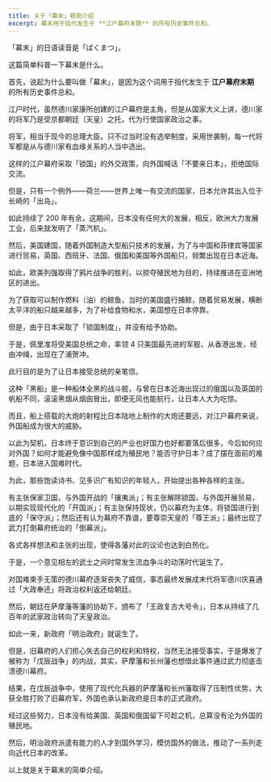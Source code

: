 ```yaml
---
title: 关于「幕末」极简介绍
excerpt: 幕末用于指代发生于 **江户幕府末期** 的所有历史事件总和。
---
```


「幕末」的日语读音是「ばくまつ」。

这篇简单科普一下幕末是什么。

首先，说起为什么要叫做「幕末」，是因为这个词用于指代发生于 **江户幕府末期** 的所有历史事件总和。

江户时代，虽然德川家康所创建的江户幕府是主角，但是从国家大义上讲，德川家的将军乃是受京都朝廷（天皇）之托，代为行使国家政治之事。

将军，相当于现今的总理大臣。只不过当时没有选举制度，采用世袭制，每一代将军都是从与德川家有血缘关系的人当中选出。

这样的江户幕府采取「锁国」的外交政策，向外国喊话「不要来日本」，拒绝国际交流。

但是，只有一个例外——荷兰——世界上唯一有交流的国家，日本允许其出入位于长崎的「出岛」。

如此持续了 200 年有余，这期间，日本没有任何大的发展，相反，欧洲大力发展工业，后来就发明了「蒸汽机」。

然后，美国建国，随着外国制造大型船只技术的发展，为了与中国和菲律宾等国家进行贸易，英国、西班牙、法国、俄国和美国等外国船只，频繁出现在日本近海。

如此，欧美列强取得了鸦片战争的胜利，以掠夺殖民地为目的，持续推进在亚洲地区的进出。

为了获取可以制作燃料（油）的鲸鱼，当时的美国盛行捕鲸，随着贸易发展，横断太平洋的船只越来越多，为了补给食物和水，美国想在日本停靠。

但是，由于日本采取了「锁国制度」，并没有给予协助。

于是，佩里准将受美国总统之命，率领 4 只美国最先进的军舰，从香港出发，经由冲绳，出现在了浦贺冲。

此行目的是为了让日本接受总统的亲笔信。

这种「黑船」是一种船体全黑的战斗舰，与曾在日本近海出现过的俄国以及英国的帆船不同，滚滚黑烟从烟囱冒出，即便无风也能航行，让日本人大为吃惊。

而且，船上搭载的大炮的射程比日本陆地上制作的大炮还要远，对江户幕府来说，外国船成为很大的威胁。

以此为契机，日本终于意识到自己的产业也好国力也好都要落后很多，今后如何应对外国？如何才能避免像中国那样成为殖民地？能否守护日本？成了摆在面前的难题，日本进入国难时代。

为此，那些饱读诗书、见多识广有知识的年轻人，开始提出各种各样的主张。

有主张保家卫国，与外国开战的「攘夷派」；有主张解除锁国，与外国开展贸易，以期实现现代化的「开国派」；有主张保持现状，仍以幕府为主体，将锁国进行到底的「保守派」；然后还有认为幕府不靠谱，要尊崇天皇的「尊王派」；最终出现了武力打倒幕府统治的「倒幕派」。

各式各样想法和主张的出现，使得各藩对此的议论也达到白热化。

于是，一个意见相左的武士之间时常发生流血争斗的动荡时代诞生了。

对国难束手无策的德川幕府逐渐丧失了威信，事态最终发展成末代将军德川庆喜通过「大政奉还」将政治权利返还给朝廷。

然后，朝廷在萨摩藩等藩的协助下，颁布了「王政复古大号令」，日本从持续了几百年的武家政治转向了天皇政治。

如此一来，新政府「明治政府」就诞生了。

但是，旧幕府的人们担心失去自己的权利和特权，当然无法接受事实，于是爆发了被称为「戊辰战争」的内战，其实，萨摩藩和长州藩也想借此事件通过武力彻底击溃德川幕府。

结果，在戊辰战争中，使用了现代化兵器的萨摩藩和长州藩取得了压制性优势，大获全胜打败了旧幕府军，外国也承认新政府是日本的正式政府。

经过这些努力，日本没有给美国、英国和俄国留下可趁之机，总算没有沦为外国的殖民地。

然后，明治政府派遣有能力的人才到国外学习，模仿国外的做法，推动了一系列走向近代日本的改革。

以上就是关于幕末的简单介绍。
